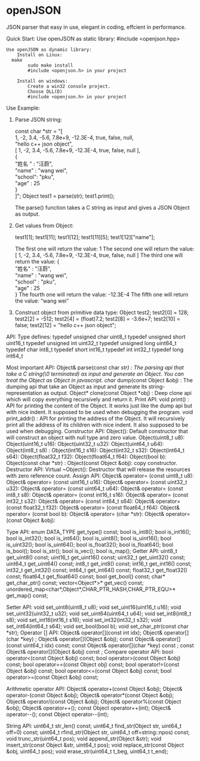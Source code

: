 openJSON
========

JSON parser that easy in use, elegant in coding, effcient in performance.

Quick Start:
	Use openJSON as static library:
		#include <openjson.hpp>

	Use openJSON as dynamic library:
		Install on Linux: 	
      make
			sudo make install
			#include <openjson.h> in your project

		Install on windows:	
			Create a win32 console project.
			Choose DLL(D) 
			#include <openjson.h> in your project
			

Use Example:

1.	Parse JSON string:

    const char   *str = 
      "[                                                            \
        1, -2, 3.4, -5.6, 7.8e+9, -12.3E-4, true, false, null,		  \
        \"hello c++ json object\",                                  \
        [ 1, -2, 3.4, -5.6, 7.8e+9, -12.3E-4, true, false, null ],	\
        {                                                           \
          \"姓名 \"  : \"汪蔚\",                                    \
          \"name\"  : \"wang wei\",                                	\
          \"school\": \"pku\",                               			  \
          \"age\"   : 25                                            \
        }                                                           \
      ]";
    Object test1 = parse(str);
    test1.print();
    
    The parse() function takes a C string as input and gives a JSON Object as output.


2.	Get values from Object:

    test1[1];
    test1[11];
    test1[12];
    test1[11][5];
    test1[12]["name"];
    
    The first one will return the value:
      1
    The second one will return the value: 
      [ 1, -2, 3.4, -5.6, 7.8e+9, -12.3E-4, true, false, null ]
	  The third one will return the value:
      {                                                                	 
        "姓名"		:	"汪蔚",                                       	 
        "name"		:	"wang wei",                                 	 
        "school"	: "pku",                               			 
        "age"		  : 25                                                 
      }
	  The fourth one will return the value:
		  -12.3E-4
	  The fifth one will return the value:
		  “wang wei”

    
    
    
3.	Construct object from primitive data type:
    Object test2;
    test2[0]  = 128;
    test2[2]  = -512;
    test2[4]  = (float)7.2;
    test2[8]  = -3.6e+7;
    test2[10] = false;
    test2[12] = "hello c++ json object";


    

API:
Type defines:
typedef unsigned char  	uint8_t 
typedef unsigned short 	uint16_t 
typedef unsigned int    uint32_t 
typedef unsigned long  	uint64_t 
typedef char  	int8_t 
typedef short 	int16_t 
typedef int   	int32_t 
typedef long  	int64_t 

Most important API:
	Object& parse(const char *str) :
The parsing api that take a C string(\0 terminated) as input and generate an Object. You can treat the Object as Object in javascript.
	char* dump(const Object &obj) :
The dumping api that take an Object as input and generate its string-representation as output.
Object* clone(const Object *obj) :
	Deep clone api which will copy everything recursively and return it.
Print API:
	void print() :
API for printing the content of the Object. It works just like the dump api but with nice indent. It supposed to be used when debugging the program.
	void print_addr() :
API for printing the address of the Object. It will recursively print all the address of its children with nice indent. It also supposed to be used when debugging.
Constructor API:
Object():
Default constructor that will construct an object with null type and zero value.
	Object(uint8_t u8):
	Object(uint16_t u16):
	Object(uint32_t u32):
	Object(uint64_t u64):
	Object(int8_t s8) :
	Object(int16_t s16):
	Object(int32_t s32):
	Object(int64_t s64):
	Object(float32_t f32):
	Object(float64_t f64):
	Object(bool b):
	Object(const char *str) :
	Object(const Object &obj): 
copy constructor.
Destructor API:
Virtual ~Object():
		Destructor that will release the resources with zero reference count.
Assign API:
Object& operator= (const uint8_t u8):
	Object& operator= (const uint16_t u16):
	Object& operator= (const uint32_t u32):
	Object& operator= (const uint64_t u64):
	Object& operator= (const int8_t s8):
	Object& operator= (const int16_t s16):
	Object& operator= (const int32_t s32):
	Object& operator= (const int64_t s64):
	Object& operator= (const float32_t f32):
	Object& operator= (const float64_t f64):
	Object& operator= (const bool b):
	Object& operator= (char *str):
	Object& operator= (const Object &obj):

Type API:
	enum DATA_TYPE get_type() const;
bool is_int8();
	bool is_int16();
	bool is_int32();
	bool is_int64();
	bool is_uint8();
	bool is_uint16();
	bool is_uint32();
	bool is_uint64();
	bool is_float32();
	bool is_float64();
	bool is_bool();
	bool is_str();
	bool is_vec();
	bool is_map();
Getter API:
uint8_t  get_uint8() const;
	uint16_t get_uint16() const;
	uint32_t get_uint32() const;
	uint64_t get_uint64() const;
	int8_t  get_int8() const;
	int16_t get_int16() const;
	int32_t get_int32() const;
	int64_t get_int64() const;
	float32_t get_float32() const;
	float64_t get_float64() const;
	bool    get_bool() const;
	char*   get_char_ptr() const;
	vector<Object*>*              get_vec() const;
	unordered_map<char*,Object*,CHAR_PTR_HASH,CHAR_PTR_EQU>* get_map() const;

Setter API:
void set_uint8(uint8_t u8);
	void set_uint16(uint16_t u16);
	void set_uint32(uint32_t u32);
	void set_uint64(uint64_t u64);
	void set_int8(int8_t s8);
	void set_int16(int16_t s16);
	void set_int32(int32_t s32);
	void set_int64(int64_t s64);
	void set_bool(bool b);
	void set_char_ptr(const char *str);
Operator [] API:
	Object& operator[](const int idx);
	Object& operator[](char *key) ;
	Object& operator[](Object &obj);
	const Object& operator[](const uint64_t idx) const;
	const Object& operator[](char *key) const ;
	const Object& operator[](Object &obj) const ;
Compare operator API:
	bool operator<(const Object &obj) const;
	bool operator>(const Object &obj) const;
	bool operator==(const Object obj) const;
	bool operator!=(const Object &obj) const;
	bool operator<=(const Object &obj) const;
	bool operator>=(const Object &obj) const;

Arithmetic operator API:
	Object& operator+(const Object &obj);
	Object& operator-(const Object &obj);
	Object& operator*(const Object &obj);
	Object& operator/(const Object &obj);
	Object& operator%(const Object &obj);
	Object& operator++();
	const Object operator++(int);
	Object& operator--();
	const Object operator--(int);

String API:
	uint64_t str_len() const;
	uint64_t find_str(Object str, uint64_t off=0) const;
	uint64_t rfind_str(Object str, uint64_t off=string::npos) const;
	void trunc_str(uint64_t pos);
	void append_str(Object &str);
	void insert_str(const Object &str, uint64_t pos);
	void replace_str(const Object &obj, uint64_t pos);
	void erase_str(uint64_t t_beg, uint64_t t_end);

    
    
















